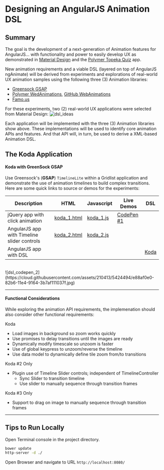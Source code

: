 # Designing an AngularJS Animation DSL

## Summary

The goal is the development of a next-generation of Animation features for AngularJS... with functionality and power to easily develop UX as demonstrated in [Material Design](http://www.google.com/design/spec/material-design/introduction.html) and the [Polymer Topeka Quiz](https://www.polymer-project.org/apps/topeka/) app.

New animation requirements and a viable DSL (layered on top of AngularJS ngAnimate) will be derived from experiments and explorations of real-world UX animation samples using the following three (3) Animation libraries:

*  [Greensock GSAP](https://github.com/greensock/GreenSock-JS)
*  [Polymer WedAnimations](https://www.polymer-project.org/platform/web-animations.html), [GitHub  WebAnimations](https://github.com/web-animations/web-animations-js)
*  [Famo.us](http://famo.us/)

For these experiments, two (2) real-world UX applications were selected from Material Design: 
![dsl_ideas](https://cloud.githubusercontent.com/assets/210413/5424470/0d8c746e-82b6-11e4-92ba-3c76a5b89807.jpg)

Each application will be implemented with the three (3) Animation libraries show above. These implementations will be used to identify core animation APIs and features. And that API will, in turn, be used to derive a XML-based Animation DSL.

## The Koda Application

#### Koda with GreenSock GSAP 

Use Greensock's (**GSAP**) `TimelineLite` within a Gridlist application and demonstrate the use of animation timelines to build complex transitions. Here are some quick links to source or demos for the experiments:

| Description | HTML | Javascript | Live Demos | DSL |
|--------|--------|--------|--------|--------|
| jQuery app with click animation | [koda_1.html](src/koda_1.html) |  [koda_1.js](src/assets/js/koda_1.js) | [CodePen #1](http://codepen.io/ThomasBurleson/pen/OPMgqj) |  | 
| AngularJS app with Timeline slider controls | [koda_2.html](src/koda_2.html) |  [koda_2.js](src/assets/js/koda_2.js) |  | |
| AngularJS app with DSL |  | |  | [Koda](https://github.com/ThomasBurleson/angularjs-animations-dsl/tree/master/docs/dsl)|
<br/>
![dsl_codepen_2](https://cloud.githubusercontent.com/assets/210413/5424494/e88af0e0-82b6-11e4-9164-3b7af111037f.jpg)

---

#### Functional Considerations

While exploring the animation API requirements, the implemenation should also consider other functional requirements:

Koda 

- Load images in background so zoom works quickly
- Use promises to delay transitions until the images are ready
- Dynamically modify timescale so unzoom is faster
- Use of global keypress to unzoom/reverse the timeline
- Use data model to dynamically define tile zoom from/to transitions

Koda #2 Only

- Plugin use of Timeline Slider controls; independent of TimelineController
  - Sync Slider to transition timeline
  - Use slider to manually sequence through transition frames

Koda #3 Only

- Support to drag on image to manually sequence through transition frames

---

## Tips to Run Locally

Open Terminal console in the project directory.

```sh
bower update
http-server -d ./
```

Open Browser and navigate to URL `http://localhost:8080/`
